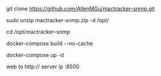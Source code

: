 git clone https://github.com/AllenMGu/mactracker-snmp.git

sudo unzip mactracker-snmp.zip -d /opt/

cd /opt/mactracker-snmp

docker-compose build --no-cache

docker-compose up -d

web to http:// server ip :8500
